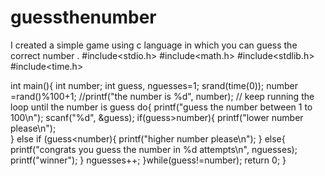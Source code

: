 # guessthenumber
I created a simple game using c language in  which you  can guess the correct number .
#include<stdio.h>
#include<math.h>
#include<stdlib.h>
#include<time.h>

int main(){
    int number;
    int guess, nguesses=1;
    srand(time(0));
    number =rand()%100+1;
    //printf("the number is %d", number);
    // keep running the loop until the number is guess
    do{
        printf("guess the number between 1 to 100\n");
        scanf("%d", &guess);
        if(guess>number){
            printf("lower number please\n");    
        }
        else if (guess<number){
            printf("higher number please\n");
        }
        else{
            printf("congrats you guess the number in %d attempts\n", nguesses);
            printf("winner");
        }
        nguesses++;
    }while(guess!=number);
    return 0;
}
